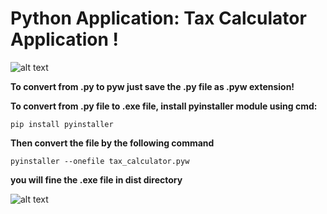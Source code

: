 # Python Application: Tax Calculator Application ! 

![alt text](https://github.com/AI-MOO/PythonProjects/blob/master/T09_tax_calculator/images_for_explaination/1.png)



**To convert from .py to pyw just save the .py file as .pyw extension!**


**To convert from .py file to .exe file, install pyinstaller module using cmd:**

`pip install pyinstaller`

**Then convert the file by the following command**

`pyinstaller --onefile tax_calculator.pyw`

**you will fine the .exe file in dist directory** 

![alt text](https://github.com/AI-MOO/PythonProjects/blob/master/T09_tax_calculator/images_for_explaination/2.png)
